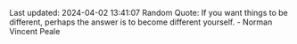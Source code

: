 Last updated: 2024-04-02 13:41:07
Random Quote: If you want things to be different, perhaps the answer is to become different yourself. - Norman Vincent Peale